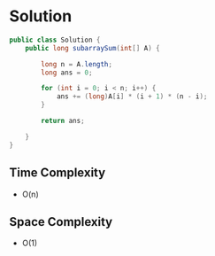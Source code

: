 # Solution

```java
public class Solution {
    public long subarraySum(int[] A) {

        long n = A.length;
        long ans = 0;

        for (int i = 0; i < n; i++) {
            ans += (long)A[i] * (i + 1) * (n - i);
        }

        return ans;

    }
}
```

## Time Complexity
- O(n)

## Space Complexity
- O(1)